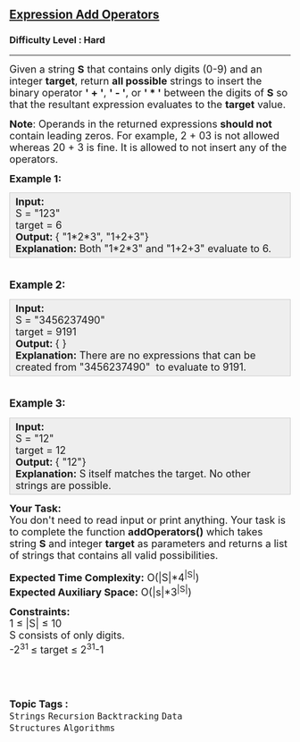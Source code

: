 <h2><a href="https://practice.geeksforgeeks.org/problems/expression-add-operators/1">Expression Add Operators</a></h2><h3>Difficulty Level : Hard</h3><hr><div class="problems_problem_content__Xm_eO"><p><span style="font-size: 18px;">Given a string <strong>S</strong> that contains only digits (0-9) and an integer <strong>target</strong>, return <strong>all possible</strong>&nbsp;strings to insert the binary operator <strong>' + '</strong>, <strong>' - '</strong>, or&nbsp;<strong>' * '</strong> between the digits of <strong>S</strong> so that the resultant expression evaluates to the <strong>target</strong> value.</span></p>
<p><span style="font-size: 18px;"><strong>Note</strong>: Operands in the returned expressions <strong>should not</strong> contain leading zeros. For example, 2 + 03 is not allowed whereas 20 + 3 is fine. It is allowed to not insert any of the operators.</span></p>
<p><span style="font-size: 18px;"><strong>Example 1:</strong></span></p>
<div style="--darkreader-inline-bgcolor: #222426; --darkreader-inline-bgimage: initial; --darkreader-inline-border-bottom: #3e4446; --darkreader-inline-border-left: #3e4446; --darkreader-inline-border-right: #3e4446; --darkreader-inline-border-top: #3e4446; background: #eeeeee; border: 1px solid #cccccc; padding: 5px 10px;"><span style="font-size: 18px;"><strong>Input:</strong><br>S = "123"<br>target = 6<br><strong>Output:&nbsp;</strong>{ "1*2*3", "1+2+3"}<br><strong>Explanation:</strong>&nbsp;Both "1*2*3" and "1+2+3" evaluate to 6.</span></div>
<p><span style="font-size: 14pt;"><strong><br>Example 2:</strong></span></p>
<div style="--darkreader-inline-bgcolor: #222426; --darkreader-inline-bgimage: initial; --darkreader-inline-border-bottom: #3e4446; --darkreader-inline-border-left: #3e4446; --darkreader-inline-border-right: #3e4446; --darkreader-inline-border-top: #3e4446; background: #eeeeee; border: 1px solid #cccccc; padding: 5px 10px;"><span style="font-size: 18px;"><strong>Input:</strong><br>S = "3456237490"<br>target = 9191<br><strong>Output:&nbsp;</strong>{ }&nbsp;<br><strong>Explanation:</strong>&nbsp;There are no expressions that can be created from "3456237490"&nbsp; to evaluate to 9191.</span></div>
<p><strong><span style="font-size: 14pt;"><br>Example 3:</span></strong></p>
<div style="--darkreader-inline-bgcolor: #222426; --darkreader-inline-bgimage: initial; --darkreader-inline-border-bottom: #3e4446; --darkreader-inline-border-left: #3e4446; --darkreader-inline-border-right: #3e4446; --darkreader-inline-border-top: #3e4446; background: #eeeeee; border: 1px solid #cccccc; padding: 5px 10px;"><span style="font-size: 18px;"><strong>Input:</strong><br>S = "12"<br>target = 12<br><strong>Output:&nbsp;</strong>{ "12"}&nbsp;<br><strong>Explanation:</strong> S itself matches the target. No other strings are possible.</span></div>
<p><span style="font-size: 18px;"><strong>Your Task:</strong><br>You don't need to read input or print anything. Your task is to complete the function <strong>addOperators()</strong>&nbsp;which takes string <strong>S</strong> and integer <strong>target</strong> as parameters and returns a list of strings that contains all valid possibilities.</span></p>
<p><span style="font-size: 18px;"><strong>Expected Time Complexity:</strong>&nbsp;O(|S|*4<sup>|</sup><sup>S|</sup>)<br><strong>Expected Auxiliary Space:</strong>&nbsp;O(|s|*3<sup>|S|</sup>)</span></p>
<p><span style="font-size: 18px;"><strong>Constraints:</strong><br>1 ≤ |S|&nbsp;≤ 10<br>S consists of only digits.<br>-2<sup>31&nbsp;</sup>≤&nbsp;target&nbsp;≤&nbsp;2<sup>31</sup>-1</span></p>
<p>&nbsp;</p></div><br><p><span style=font-size:18px><strong>Topic Tags : </strong><br><code>Strings</code>&nbsp;<code>Recursion</code>&nbsp;<code>Backtracking</code>&nbsp;<code>Data Structures</code>&nbsp;<code>Algorithms</code>&nbsp;